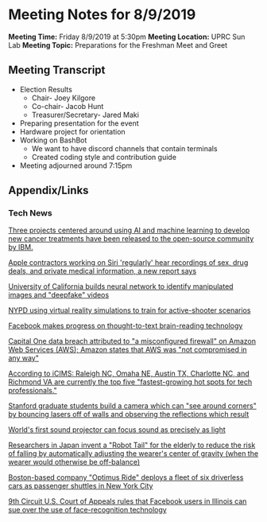 # Meeting Notes for 8/9/2019
**Meeting Time:** Friday 8/9/2019 at 5:30pm
**Meeting Location:** UPRC Sun Lab
**Meeting Topic:** Preparations for the Freshman Meet and Greet

## Meeting Transcript 
* Election Results
	* Chair- Joey Kilgore
	* Co-chair- Jacob Hunt
	* Treasurer/Secretary- Jared Maki
* Preparing presentation for the event
* Hardware project for orientation
* Working on BashBot
	* We want to have discord channels that contain terminals
	* Created coding style and contribution guide
* Meeting adjourned around 7:15pm

## Appendix/Links
### Tech News
[Three projects centered around using AI and machine learning to develop new cancer treatments have been released to the open-source community by IBM.](https://www.zdnet.com/article/ibm-reveals-ai-projects-aiming-to-find-cancer-killing-drugs/)

[Apple contractors working on Siri 'regularly' hear recordings of sex, drug deals, and private medical information, a new report says](https://www.businessinsider.com/apple-siri-contractor-sex-drug-deals-report-2019-7)

[University of California builds neural network to identify manipulated images and "deepfake" videos](https://news.ucr.edu/articles/2019/07/18/deep-neural-network-fights-deepfakes)

[NYPD using virtual reality simulations to train for active-shooter scenarios](https://gcn.com/articles/2019/07/24/vr-active-shooter-training.aspx)

[Facebook makes progress on thought-to-text brain-reading technology](https://www.theverge.com/2020/7/30/20747483/facebook-ucsf-brain-computer-interface-typing-speech-recognition-experiment)

[Capital One data breach attributed to "a misconfigured firewall" on Amazon Web Services (AWS); Amazon states that AWS was "not compromised in any way"](https://www.usatoday.com/story/tech/talkingtech/2019/07/30/amazon-aws-unit-says-its-not-responsible-capital-one-data-breach/1868862001/)

[According to iCIMS: Raleigh NC, Omaha NE, Austin TX, Charlotte NC, and Richmond VA are currently the top five "fastest-growing hot spots for tech professionals."](https://www.zdnet.com/article/the-fastest-growing-us-city-for-tech-pros-is-not-where-you-think/)

[Stanford graduate students build a camera which can "see around corners" by bouncing lasers off of walls and observing the reflections which result](https://news.stanford.edu/2019/07/29/seeing-moving-objects-around-corners/)

[World's first sound projector can focus sound as precisely as light](https://www.theengineer.co.uk/worlds-first-sound-projector/)

[Researchers in Japan invent a "Robot Tail" for the elderly to reduce the risk of falling by automatically adjusting the wearer's center of gravity (when the wearer would otherwise be off-balance)](https://www.youtube.com/watch?v=Tr1-IhEhXYQ)

[Boston-based company "Optimus Ride" deploys a fleet of six driverless cars as passenger shuttles in New York City](https://www.nytimes.com/2019/08/06/nyregion/driverless-cars-new-york-city.html)

[9th Circuit U.S. Court of Appeals rules that Facebook users in Illinois can sue over the use of face-recognition technology](https://www.npr.org/2019/08/08/749474600/users-can-sue-facebook-over-facial-recognition-software-court-rules)

